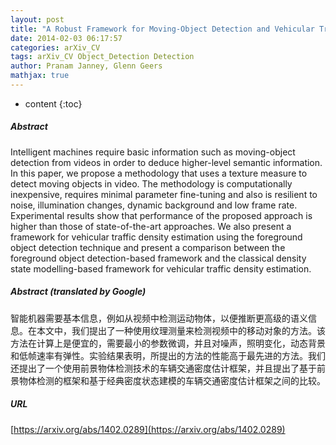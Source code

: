 ```yaml
---
layout: post
title: "A Robust Framework for Moving-Object Detection and Vehicular Traffic Density Estimation"
date: 2014-02-03 06:17:57
categories: arXiv_CV
tags: arXiv_CV Object_Detection Detection
author: Pranam Janney, Glenn Geers
mathjax: true
---
```


* content
{:toc}

##### Abstract
Intelligent machines require basic information such as moving-object detection from videos in order to deduce higher-level semantic information. In this paper, we propose a methodology that uses a texture measure to detect moving objects in video. The methodology is computationally inexpensive, requires minimal parameter fine-tuning and also is resilient to noise, illumination changes, dynamic background and low frame rate. Experimental results show that performance of the proposed approach is higher than those of state-of-the-art approaches. We also present a framework for vehicular traffic density estimation using the foreground object detection technique and present a comparison between the foreground object detection-based framework and the classical density state modelling-based framework for vehicular traffic density estimation.

##### Abstract (translated by Google)
智能机器需要基本信息，例如从视频中检测运动物体，以便推断更高级的语义信息。在本文中，我们提出了一种使用纹理测量来检测视频中的移动对象的方法。该方法在计算上是便宜的，需要最小的参数微调，并且对噪声，照明变化，动态背景和低帧速率有弹性。实验结果表明，所提出的方法的性能高于最先进的方法。我们还提出了一个使用前景物体检测技术的车辆交通密度估计框架，并且提出了基于前景物体检测的框架和基于经典密度状态建模的车辆交通密度估计框架之间的比较。

##### URL
[https://arxiv.org/abs/1402.0289](https://arxiv.org/abs/1402.0289)

